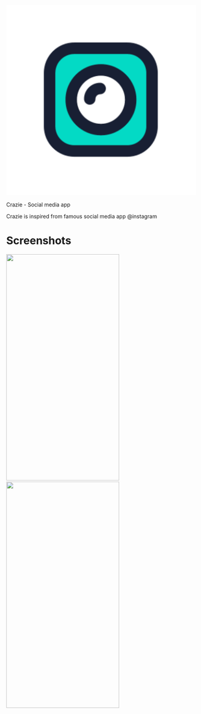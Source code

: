 ![alt text](https://github.com/Rajeshkeshoju/Crazie/blob/main/app/src/main/ic_launcher-playstore.png)

Crazie - Social media app

Crazie is inspired from famous social media app @instagram

# Screenshots

<!--
![alt_text](https://bit.ly/3uioAiU)
![alt_text](https://bit.ly/3ufBYnT)
-->
<p laign="center">
<img src="https://bit.ly/3uioAiU" width="300" height="600"/>
<img src="https://bit.ly/3ufBYnT" width="300" height="600"/>
</p>
